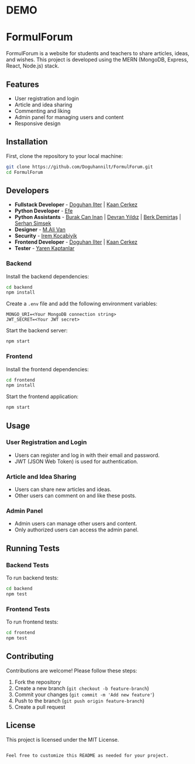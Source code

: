 # DEMO


# FormulForum

FormulForum is a website for students and teachers to share articles, ideas, and wishes. This project is developed using the MERN (MongoDB, Express, React, Node.js) stack.

## Features

- User registration and login
- Article and idea sharing
- Commenting and liking
- Admin panel for managing users and content
- Responsive design

## Installation

First, clone the repository to your local machine:

```bash
git clone https://github.com/Doguhannilt/FormulForum.git
cd FormulForum
```

## Developers

- **Fullstack Developer** - <a href="github.com/doguhannilt">Doguhan Ilter</a> | <a href="https://github.com/KaanCL">Kaan Cerkez</a>
- **Python Developer** - <a href="https://github.com/oasiiss">Efe</a>
- **Python Assistants** - <a href="https://github.com/Burakcaninan">Burak Can Inan</a> | <a href="https://github.com/Burakcaninan">Devran Yıldız</a> | <a href="https://github.com/BerkDesign">Berk Demirtaş</a> | <a href="https://github.com/serhansimsek">Serhan Simsek</a>
- **Designer** - <a href="https://github.com/Alivan-1502">M.Ali Van</a>
- **Security** - <a href="https://github.com/iremkcbyk">Irem Kocabiyik</a> 
- **Frontend Developer** - <a href="github.com/doguhannilt">Doguhan Ilter</a> | <a href="https://github.com/KaanCL">Kaan Cerkez</a>
- **Tester** - <a href="https://github.com/kaptanlaryaren">Yaren Kaptanlar</a>


### Backend

Install the backend dependencies:

```bash
cd backend
npm install
```

Create a `.env` file and add the following environment variables:

```plaintext
MONGO_URI=<Your MongoDB connection string>
JWT_SECRET=<Your JWT secret>
```

Start the backend server:

```bash
npm start
```

### Frontend

Install the frontend dependencies:

```bash
cd frontend
npm install
```

Start the frontend application:

```bash
npm start
```

## Usage

### User Registration and Login

- Users can register and log in with their email and password.
- JWT (JSON Web Token) is used for authentication.

### Article and Idea Sharing

- Users can share new articles and ideas.
- Other users can comment on and like these posts.

### Admin Panel

- Admin users can manage other users and content.
- Only authorized users can access the admin panel.

## Running Tests

### Backend Tests

To run backend tests:

```bash
cd backend
npm test
```

### Frontend Tests

To run frontend tests:

```bash
cd frontend
npm test
```

## Contributing

Contributions are welcome! Please follow these steps:

1. Fork the repository
2. Create a new branch (`git checkout -b feature-branch`)
3. Commit your changes (`git commit -m 'Add new feature'`)
4. Push to the branch (`git push origin feature-branch`)
5. Create a pull request

## License

This project is licensed under the MIT License.
```

Feel free to customize this README as needed for your project.

